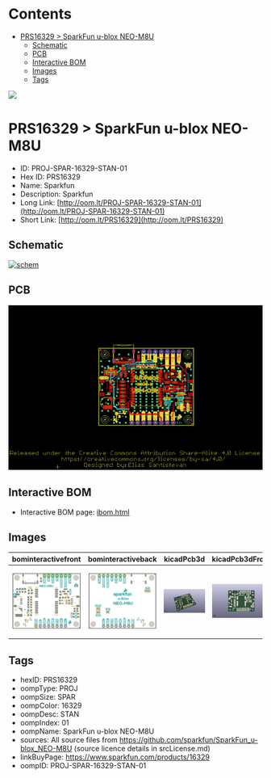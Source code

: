 



Contents
========

* [PRS16329 > SparkFun u-blox NEO-M8U](#prs16329--sparkfun-u-blox-neo-m8u)
	* [Schematic](#schematic)
	* [PCB](#pcb)
	* [Interactive BOM](#interactive-bom)
	* [Images](#images)
	* [Tags](#tags)
  
![][im]
# PRS16329 > SparkFun u-blox NEO-M8U

- ID: PROJ-SPAR-16329-STAN-01
- Hex ID: PRS16329
- Name: Sparkfun
- Description: Sparkfun
- Long Link: [http://oom.lt/PROJ-SPAR-16329-STAN-01](http://oom.lt/PROJ-SPAR-16329-STAN-01)
- Short Link: [http://oom.lt/PRS16329](http://oom.lt/PRS16329)

## Schematic
  
[![schem](eagleSchemImage.png)](eagleSchemImage.png)
## PCB
  
[![pcb](eagleImage.png)](eagleImage.png)
## Interactive BOM

- Interactive BOM page: [ibom.html](https://htmlpreview.github.io/?https://github.com/oomlout/oomlout_OOMP_projects/blob/main/PROJ-SPAR-16329-STAN-01/kicad/bom/ibom.html)

## Images
  
  

|bominteractivefront|bominteractiveback|kicadPcb3d|kicadPcb3dFront|kicadPcb3dBack|eagleImage|eagleSchemImage|
| :---: | :---: | :---: | :---: | :---: | :---: | :---: |
|[![bominteractivefront](bomFront_140.png)](bomFront.png)|[![bominteractiveback](bomBack_140.png)](bomBack.png)|[![kicadPcb3d](kicadPcb3d_140.png)](kicadPcb3d.png)|[![kicadPcb3dFront](kicadPcb3dFront_140.png)](kicadPcb3dFront.png)|[![kicadPcb3dBack](kicadPcb3dBack_140.png)](kicadPcb3dBack.png)|[![eagleImage](eagleImage_140.png)](eagleImage.png)|[![eagleSchemImage](eagleSchemImage_140.png)](eagleSchemImage.png)|

## Tags

- hexID: PRS16329
- oompType: PROJ
- oompSize: SPAR
- oompColor: 16329
- oompDesc: STAN
- oompIndex: 01
- oompName: SparkFun u-blox NEO-M8U
- sources: All source files from https://github.com/sparkfun/SparkFun_u-blox_NEO-M8U (source licence details in srcLicense.md)
- linkBuyPage: https://www.sparkfun.com/products/16329
- oompID: PROJ-SPAR-16329-STAN-01



[im]: kicadPcb3d_450.png
